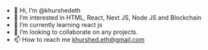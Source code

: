 - 👋 Hi, I’m @khurshedeth
- 👀 I’m interested in HTML, React, Next JS, Node JS and Blockchain
- 🌱 I’m currently learning react js
- 💞️ I’m looking to collaborate on any projects.
- 📫 How to reach me khurshed.eth@gmail.com

<!---
khurshedeth/khurshedeth is a ✨ special ✨ repository because its `README.md` (this file) appears on your GitHub profile.
You can click the Preview link to take a look at your changes.
--->

